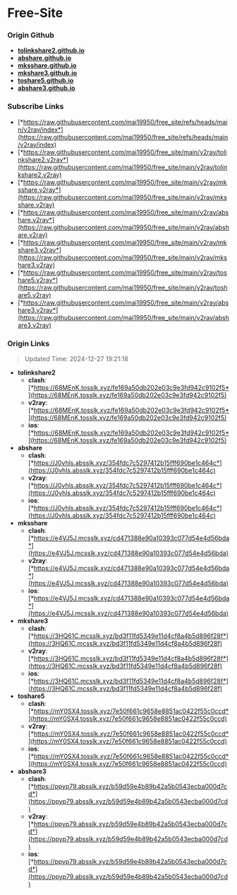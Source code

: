 # Free-Site

### Origin Github

- [**tolinkshare2.github.io**](https://github.com/tolinkshare2/tolinkshare2.github.io)
- [**abshare.github.io**](https://github.com/abshare/abshare.github.io)
- [**mksshare.github.io**](https://github.com/mksshare/mksshare.github.io)
- [**mkshare3.github.io**](https://github.com/mkshare3/mkshare3.github.io)
- [**toshare5.github.io**](https://github.com/toshare5/toshare5.github.io)
- [**abshare3.github.io**](https://github.com/abshare3/abshare3.github.io)

### Subscribe Links

- [*https://raw.githubusercontent.com/mai19950/free_site/refs/heads/main/v2ray/index*](https://raw.githubusercontent.com/mai19950/free_site/refs/heads/main/v2ray/index)
- [*https://raw.githubusercontent.com/mai19950/free_site/main/v2ray/tolinkshare2.v2ray*](https://raw.githubusercontent.com/mai19950/free_site/main/v2ray/tolinkshare2.v2ray)
- [*https://raw.githubusercontent.com/mai19950/free_site/main/v2ray/mksshare.v2ray*](https://raw.githubusercontent.com/mai19950/free_site/main/v2ray/mksshare.v2ray)
- [*https://raw.githubusercontent.com/mai19950/free_site/main/v2ray/abshare.v2ray*](https://raw.githubusercontent.com/mai19950/free_site/main/v2ray/abshare.v2ray)
- [*https://raw.githubusercontent.com/mai19950/free_site/main/v2ray/mkshare3.v2ray*](https://raw.githubusercontent.com/mai19950/free_site/main/v2ray/mkshare3.v2ray)
- [*https://raw.githubusercontent.com/mai19950/free_site/main/v2ray/toshare5.v2ray*](https://raw.githubusercontent.com/mai19950/free_site/main/v2ray/toshare5.v2ray)
- [*https://raw.githubusercontent.com/mai19950/free_site/main/v2ray/abshare3.v2ray*](https://raw.githubusercontent.com/mai19950/free_site/main/v2ray/abshare3.v2ray)

### Origin Links

> Updated Time: 2024-12-27 19:21:18

- **tolinkshare2**
  - **clash**: [*https://68MEnK.tosslk.xyz/fe169a50db202e03c9e3fd942c9102f5*](https://68MEnK.tosslk.xyz/fe169a50db202e03c9e3fd942c9102f5)
  - **v2ray**: [*https://68MEnK.tosslk.xyz/fe169a50db202e03c9e3fd942c9102f5*](https://68MEnK.tosslk.xyz/fe169a50db202e03c9e3fd942c9102f5)
  - **ios**: [*https://68MEnK.tosslk.xyz/fe169a50db202e03c9e3fd942c9102f5*](https://68MEnK.tosslk.xyz/fe169a50db202e03c9e3fd942c9102f5)
- **abshare**
  - **clash**: [*https://J0vhls.absslk.xyz/354fdc7c5297412b15fff690be1c464c*](https://J0vhls.absslk.xyz/354fdc7c5297412b15fff690be1c464c)
  - **v2ray**: [*https://J0vhls.absslk.xyz/354fdc7c5297412b15fff690be1c464c*](https://J0vhls.absslk.xyz/354fdc7c5297412b15fff690be1c464c)
  - **ios**: [*https://J0vhls.absslk.xyz/354fdc7c5297412b15fff690be1c464c*](https://J0vhls.absslk.xyz/354fdc7c5297412b15fff690be1c464c)
- **mksshare**
  - **clash**: [*https://e4VJ5J.mcsslk.xyz/cd471388e90a10393c077d54e4d56bda*](https://e4VJ5J.mcsslk.xyz/cd471388e90a10393c077d54e4d56bda)
  - **v2ray**: [*https://e4VJ5J.mcsslk.xyz/cd471388e90a10393c077d54e4d56bda*](https://e4VJ5J.mcsslk.xyz/cd471388e90a10393c077d54e4d56bda)
  - **ios**: [*https://e4VJ5J.mcsslk.xyz/cd471388e90a10393c077d54e4d56bda*](https://e4VJ5J.mcsslk.xyz/cd471388e90a10393c077d54e4d56bda)
- **mkshare3**
  - **clash**: [*https://3HQ61C.mcsslk.xyz/bd3f11fd5349e11d4cf8a4b5d896f28f*](https://3HQ61C.mcsslk.xyz/bd3f11fd5349e11d4cf8a4b5d896f28f)
  - **v2ray**: [*https://3HQ61C.mcsslk.xyz/bd3f11fd5349e11d4cf8a4b5d896f28f*](https://3HQ61C.mcsslk.xyz/bd3f11fd5349e11d4cf8a4b5d896f28f)
  - **ios**: [*https://3HQ61C.mcsslk.xyz/bd3f11fd5349e11d4cf8a4b5d896f28f*](https://3HQ61C.mcsslk.xyz/bd3f11fd5349e11d4cf8a4b5d896f28f)
- **toshare5**
  - **clash**: [*https://mY0SX4.tosslk.xyz/7e50f661c9658e8851ac0422f55c0ccd*](https://mY0SX4.tosslk.xyz/7e50f661c9658e8851ac0422f55c0ccd)
  - **v2ray**: [*https://mY0SX4.tosslk.xyz/7e50f661c9658e8851ac0422f55c0ccd*](https://mY0SX4.tosslk.xyz/7e50f661c9658e8851ac0422f55c0ccd)
  - **ios**: [*https://mY0SX4.tosslk.xyz/7e50f661c9658e8851ac0422f55c0ccd*](https://mY0SX4.tosslk.xyz/7e50f661c9658e8851ac0422f55c0ccd)
- **abshare3**
  - **clash**: [*https://ppyp79.absslk.xyz/b59d59e4b89b42a5b0543ecba000d7cd*](https://ppyp79.absslk.xyz/b59d59e4b89b42a5b0543ecba000d7cd)
  - **v2ray**: [*https://ppyp79.absslk.xyz/b59d59e4b89b42a5b0543ecba000d7cd*](https://ppyp79.absslk.xyz/b59d59e4b89b42a5b0543ecba000d7cd)
  - **ios**: [*https://ppyp79.absslk.xyz/b59d59e4b89b42a5b0543ecba000d7cd*](https://ppyp79.absslk.xyz/b59d59e4b89b42a5b0543ecba000d7cd)
